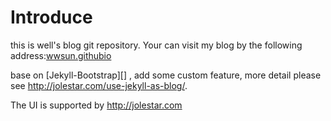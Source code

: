 #  Introduce

this is well's blog git repository.
Your can visit my blog by the following address:[wwsun.githubio](http://wwsun.github.io)

base on [Jekyll-Bootstrap][] , add some custom feature, more detail please see <http://jolestar.com/use-jekyll-as-blog/>.

The UI is supported by <http://jolestar.com>
